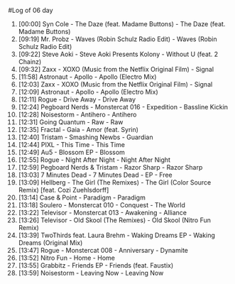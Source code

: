 #Log of 06 day

1. [00:00] Syn Cole - The Daze (feat. Madame Buttons) - The Daze (feat. Madame Buttons)
1. [09:19] Mr. Probz - Waves (Robin Schulz Radio Edit) - Waves (Robin Schulz Radio Edit)
1. [09:22] Steve Aoki - Steve Aoki Presents Kolony - Without U (feat. 2 Chainz)
1. [09:32] Zaxx - XOXO (Music from the Netflix Original Film) - Signal
1. [11:58] Astronaut - Apollo - Apollo (Electro Mix)
1. [12:03] Zaxx - XOXO (Music from the Netflix Original Film) - Signal
1. [12:09] Astronaut - Apollo - Apollo (Electro Mix)
1. [12:11] Rogue - Drive Away - Drive Away
1. [12:24] Pegboard Nerds - Monstercat 016 - Expedition - Bassline Kickin
1. [12:28] Noisestorm - Antihero - Antihero
1. [12:31] Going Quantum - Raw - Raw
1. [12:35] Fractal - Gaia - Amor (feat. Syrin)
1. [12:40] Tristam - Smashing Newbs - Guardian
1. [12:44] PIXL - This Time - This Time
1. [12:49] Au5 - Blossom EP - Blossom
1. [12:55] Rogue - Night After Night - Night After Night
1. [12:59] Pegboard Nerds & Tristam - Razor Sharp - Razor Sharp
1. [13:03] 7 Minutes Dead - 7 Minutes Dead - EP - Free
1. [13:09] Hellberg - The Girl (The Remixes) - The Girl (Color Source Remix) [feat. Cozi Zuehlsdorff]
1. [13:14] Case & Point - Paradigm - Paradigm
1. [13:18] Soulero - Monstercat 010 - Conquest - The World
1. [13:22] Televisor - Monstercat 013 - Awakening - Alliance
1. [13:26] Televisor - Old Skool (The Remixes) - Old Skool (Nitro Fun Remix)
1. [13:39] TwoThirds feat. Laura Brehm - Waking Dreams EP - Waking Dreams (Original Mix)
1. [13:47] Rogue - Monstercat 008 - Anniversary - Dynamite
1. [13:52] Nitro Fun - Home - Home
1. [13:55] Grabbitz - Friends EP - Friends (feat. Faustix)
1. [13:59] Noisestorm - Leaving Now - Leaving Now
